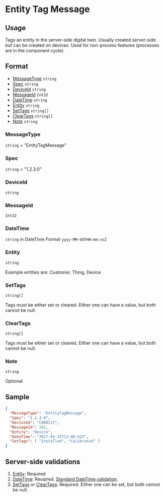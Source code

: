 # Entity Tag Message
## Usage
Tags an entity in the server-side digital twin. Usually created server-side but can be created on devices. Used for non-process features (processes are in the component cycle).

## Format
* [MessageType](#messagetype) ```string```
* [Spec](#spec) ```string```
* [DeviceId](#deviceid) ```string```
* [MessageId](#messageid) ```Int32```
* [DateTime](#datetime) ```string```
* [Entity](#entity) ```string```
* [SetTags](#settags) ```string[]```
* [ClearTags](#cleartags) ```string[]```
* [Note](#note) ```string```

### MessageType
```string``` = "EntityTagMessage"
### Spec
```string``` = "1.2.3.0"
### DeviceId
```string``` 
### MessageId
```Int32```
### DateTime
```string``` in DateTime Format ```yyyy-MM-ddTHH:mm:ssZ```
### Entity
```string``` 

Example entities are: Customer, Thing, Device

### SetTags
```string[]```

Tags must be either set or cleared. Either one can have a value, but both cannot be null.

### ClearTags
```string[]```

Tags must be either set or cleared. Either one can have a value, but both cannot be null.

### Note
```string``` 

Optional

## Sample
```JSON
{
  "MessageType": "EntityTagMessage",
  "Spec": "1.2.3.0",
  "DeviceId": "C000112",
  "MessageId": 501,
  "Entity": "Device",
  "DateTime": "2017-03-12T12:40:42Z",
  "SetTags": [ "Installed", "Calibrated" ]
}

```

## Server-side validations
1. [Entity](#entity): Required
2. [DateTime](#datetime): Reuqired. [Standard DateTime validation](../00-UsageNotes/DateTime-Formatting.md#standardddateTimevalidation).
3. [SetTags](#settags) or [ClearTags](#cleartags): Required. Either one can be set, but both cannot be null.

